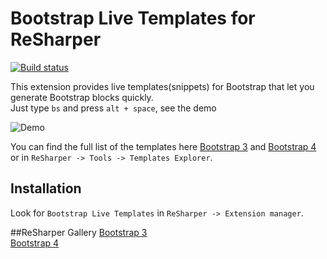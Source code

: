 # Bootstrap Live Templates for ReSharper

[![Build status](https://ci.appveyor.com/api/projects/status/46d3wvd5mbw4p48x?svg=true)](https://ci.appveyor.com/project/olsh/resharper-bootstrap-templates)

This extension provides live templates(snippets) for Bootstrap that let you generate Bootstrap blocks quickly.  
Just type `bs` and press `alt + space`, see the demo

![Demo](https://github.com/olsh/resharper-bootstrap-templates/raw/master/images/demo.gif)

You can find the full list of the templates here [Bootstrap 3](templates/bs3/) and [Bootstrap 4](templates/bs4/) or in `ReSharper -> Tools -> Templates Explorer`.

## Installation

Look for `Bootstrap Live Templates` in `ReSharper -> Extension manager`.  

##ReSharper Gallery
[Bootstrap 3](https://resharper-plugins.jetbrains.com/packages/Bootstrap3.LiveTemplates/)  
[Bootstrap 4](https://resharper-plugins.jetbrains.com/packages/Bootstrap4.LiveTemplates/)
